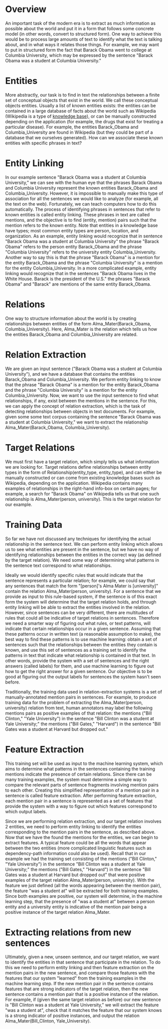 # Overview

An important task of the modern era is to extract as much information as possible about the world and put it in a form that follows some concrete model (in other words, convert to structured form). One way to achieve this would be to process large amounts of text to identify what the text is talking about, and in what ways it relates those things. For example, we may want to put in structured form the fact that Barack Obama went to college at Columbia University, which may be expressed by the sentence "Barack Obama was a student at Columbia University."

# Entities

More abstractly, our task is to find in text the relationships between a finite set of conceptual objects that exist in the world. We call these conceptual objects entities. Usually a list of known entities exists: the entities can be contained in a large database of facts about the world such as Wikipedia (Wikipedia is a type of [knowledge base](http://en.wikipedia.org/wiki/Knowledge_base)), or can be manually constructed depending on the application (for example, the drugs that exist for treating a particular disease). For example, the entities Barack_Obama and Columbia_University are found in Wikipedia (but they could be part of a database that we ourselves generated). How can we associate these known entities with specific phrases in text?

# Entity Linking

In our example sentence "Barack Obama was a student at Columbia University," we can see with the human eye that the phrases Barack Obama and Columbia University represent the known entities Barack_Obama and Columbia_University. However, it is impossible to manually make this type of association for all the sentences we would like to analyze (for example, all the text on the web). Fortunately, we can teach computers how to do this automatically. The process of identifying phrases in sentences that refer to known entities is called entity linking. These phrases in text are called mentions, and the objective is to find (entity, mention) pairs such that the mention refers to the known entity. Note that entities in a knowledge base have types; most common entity types are person, location, and organization. As an example, entity linking would recognize that in sentence "Barack Obama was a student at Columbia University" the phrase "Barack Obama" refers to the person entity Barack_Obama and the phrase "Columbia University" refers to the university entity Columbia_University. Another way to say this is that the phrase "Barack Obama" is a mention for the entity Barack_Obama and the phrase "Columbia University" is a mention for the entity Columbia_University. In a more complicated example, entity linking would recognize that in the sentences "Barack Obama lives in the White House. Barack is the president of the U.S." the phrases "Barack Obama" and "Barack" are mentions of the same entity Barack_Obama.

# Relations

One way to structure information about the world is by creating relationships between entities of the form Alma_Mater(Barack_Obama, Columbia_University). Here, Alma_Mater is the relation which tells us how the entities Barack_Obama and Columbia_University are related.

# Relation Extraction

We are given an input sentence ("Barack Obama was a student at Columbia University"), and we have a database that contains the entities Barack_Obama and Columbia_University. We perform entity linking to know that the phrase "Barack Obama" is a mention for the entity Barack_Obama and the phrase "Columbia University" is a mention for the entity Columbia_University. Now, we want to use the input sentence to find what relationships, if any, exist between the mentions in the sentence. For this, we can apply the concept of relation extraction, which is the task of detecting relationships between objects in text documents. For example, given some some text corpus containing the sentence "Barack Obama was a student at Columbia University," we want to extract the relationship Alma_Mater(Barack_Obama, Columbia_University). 

# Target Relations

We must first have a target relation, which simply tells us what information we are looking for. Target relations define relationships between entity types in the form of Relationship(entity_type, entity_type), and can either be manually constructed or can come from existing knowledge bases such as Wikipedia, depending on the application. Wikipedia contains many examples of relationships in the right-hand info-box on certain pages; for example, a search for "Barack Obama" on Wikipedia tells us that one such relationship is Alma_Mater(person, university). This is the target relation for our example. 

# Training Data

So far we have not discussed any techniques for identifying the actual relationship in the sentence text. We can perform entity linking which allows us to see what entities are present in the sentence, but we have no way of identifying relationships between the entities in the correct way (as defined by the target relation). We need some way of determining what patterns in the sentence text correspond to what relationships. 

Ideally we would identify specific rules that would indicate that the sentence represents a particular relation; for example, we could say that any sentences that match the form "[person]'s Alma Mater is [university]" contain the relation Alma_Mater(person, university). For a sentence that we provide as input to this rule-based system, if the sentence is of this exact form the system will determine that the target relation holds, and through entity linking will be able to extract the entities involved in the relation. However, since sentences can be very different, there are multitudes of rules that could all be indicative of target relations in sentences. Therefore we need a smarter way of figuring out what rules, or text patterns, will indicate that certain relationships occur in a given sentence. Assuming that these patterns occur in written text (a reasonable assumption to make), the best way to find these patterns is to use machine learning: obtain a set of sentences such that the relationships between the entities they contain is known, and use this set of sentences as a training set to identify the patterns in text that indicate what relationship is contained in that text. In other words, provide the system with a set of sentences and the right answers (called labels) for them, and use machine learning to figure out how to get the right answer for a given sentence. Our objective is to be good at figuring out the output labels for sentences the system hasn't seen before.

Traditionally, the training data used in relation-extraction systems is a set of manually-annotated mention pairs in sentences. For example, to produce training data for the problem of extracting the Alma_Mater(person, university) relation from text, human annotators may label the following mentions pairs as positive examples of that relation: the mentions ("Bill Clinton," "Yale University") in the sentence "Bill Clinton was a student at Yale University;" the mentions ("Bill Gates," "Harvard") in the sentence "Bill Gates was a student at Harvard but dropped out."

# Feature Extraction

This training set will be used as input to the machine learning system, which aims to determine what patterns in the sentences containing the training mentions indicate the presence of certain relations. Since there can be many training examples, the system must determine a simple way to compare the relevant parts of sentence fragments involving mention pairs to each other. Creating this simplified representation of a mention pair in a sentence is called feature extraction. After performing feature extraction, each mention pair in a sentence is represented as a set of features that provide the system with a way to figure out which features correspond to which output labels.

Since we are performing relation extraction, and our target relation involves 2 entities, we need to perform entity linking to identify the entities corresponding to the mention pairs in the sentence, as described above. Now that we have the found the mentions for the entities, we can begin to extract features. A typical feature could be all the words that appear between the two entities (more complicated linguistic features such as dependency-path information could also be used). Recall that in our example we had the training set consisting of the mentions ("Bill Clinton," "Yale University") in the sentence "Bill Clinton was a student at Yale University;" the mentions ("Bill Gates," "Harvard") in the sentence "Bill Gates was a student at Harvard but dropped out" that were positive examples of the target relation Alma_Mater(person, university). With the feature we just defined (all the words appearing between the mention pair), the feature "was a student at" will be extracted for both training examples. Since both examples are positive, our system will determine, in the machine learning step, that the presence of "was a student at" between a person entity and a university entity is indicative of the mention pair being a positive instance of the target relation Alma_Mater.

# Extracting relations from new sentences

Ultimately, given a new, unseen sentence, and our target relation, we want to identify the entities in that sentence that participate in the relation. To do this we need to perform entity linking and then feature extraction on the mention pairs in the new sentence, and compare those features with the features that our system "learned" from the training examples in the machine learning step. If the new mention pair in the sentence contains features that are strong indicators of the target relation, then the new sentence contains a mention pair that is a positive instance of the relation. For example, if (given the same target relation as before) our new sentence is "Bill Clinton was a student at Yale University," we will extract the feature "was a student at", check that it matches the feature that our system knows is a strong indicator of positive instances, and output the relation Alma_Mater(Bill_Clinton, Yale_University).